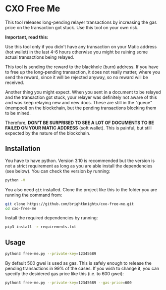 # CXO Free Me

This tool releases long-pending relayer transactions by increasing the gas price on the transaction got stuck. Use this tool on your own risk.

**Important, read this:**

Use this tool only if you didn't have any transaction on your Matic address (hot wallet) in the last 4-6 hours otherwise you might be ruining some actual transactions being relayed.

This tool is sending the reward to the blackhole (burn) address. If you have to free up the long-pending transaction, it does not really matter, where you send the reward, since it will be rejected anyway, so no reward will be received.

Another thing you might expect. When you sent in a document to be relayed and the transaction got stuck, your relayer was definitely not aware of this and was keep relaying new and new docs. These are still in the "queue" (mempool) on the blockchain, but the pending transactions blocking them to be mined.

Therefore, **DON'T BE SURPRISED TO SEE A LOT OF DOCUMENTS TO BE FAILED ON YOUR MATIC ADDRESS** (soft wallet). This is painful, but still expected by the nature of the blockchain.

## Installation

You have to have python. Version 3.10 is recommended but the version is not a strict requirement as long as you are able install the dependencies (see below). You can check the version by running:

```sh
python -V
```

You also need `git` installed. Clone the project like this to the folder you are running the command from:

```sh
git clone https://github.com/brightknightx/cxo-free-me.git
cd cxo-free-me
```

Install the required dependencies by running:

```sh
pip3 install -r requirements.txt
```

## Usage

```sh
python3 free-me.py --private-key=12345689
```

By default 500 gwei is used as gas. This is safely enough to release the pending transactions in 99% of the cases. If you wish to change it, you can specify the desidered gas price like this (i.e. to 600 gwei):

```sh
python3 free-me.py --private-key=12345689 --gas-price=600
```

